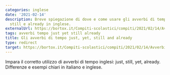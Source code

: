 ```yaml
---
categories: inglese
date: '2021-02-14'
description: Breve spiegazione di dove e come usare gli avverbi di tempo yet, just,
  still e already in inglese.
externalUrl: https://bortox.it/Compiti-scolastici/compiti/2021/02/14/Avverbi-di-tempo-Inglese.html
tags: avverbi tempo just yet still already
title: Gli avverbi di tempo just, yet, still and already
type: redirect
target: https://bortox.it/Compiti-scolastici/compiti/2021/02/14/Avverbi-di-tempo-Inglese.html
---
```

Impara il corretto utilizzo di avverbi di tempo inglesi: just, still, yet, already. Differenze e esempi chiari in italiano e inglese.